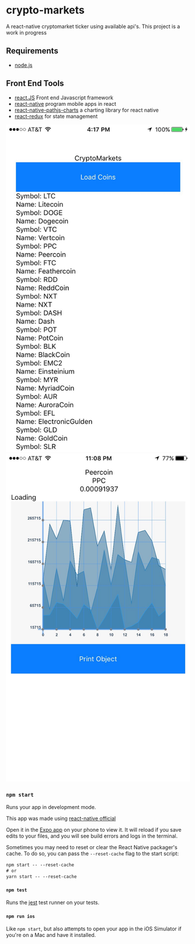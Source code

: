 # crypto-markets 

A react-native cryptomarket ticker using available api's. This project is a work in progress


## Requirements
- [node.js](https://nodejs.org/en/) 

## Front End Tools 
- [react.JS](https://facebook.github.io/react/) Front end Javascript framework
- [react-native](https://facebook.github.io/react-native/) program mobile apps in react 
- [react-native-pathjs-charts](https://github.com/capitalone/react-native-pathjs-charts) a charting library for react native
- [react-redux](http://redux.js.org/docs/basics/UsageWithReact.html) for state management

![](/screenshot-1.JPG?raw=true) ![](/screenshot-2.JPG?raw=true)



### `npm start`

Runs your app in development mode.

This app was made using [react-native official](https://facebook.github.io/react-native/releases/0.34/)

Open it in the [Expo app](https://expo.io) on your phone to view it. It will reload if you save edits to your files, and you will see build errors and logs in the terminal.

Sometimes you may need to reset or clear the React Native packager's cache. To do so, you can pass the `--reset-cache` flag to the start script:

```
npm start -- --reset-cache
# or
yarn start -- --reset-cache
```

#### `npm test`

Runs the [jest](https://github.com/facebook/jest) test runner on your tests.

#### `npm run ios`

Like `npm start`, but also attempts to open your app in the iOS Simulator if you're on a Mac and have it installed.
